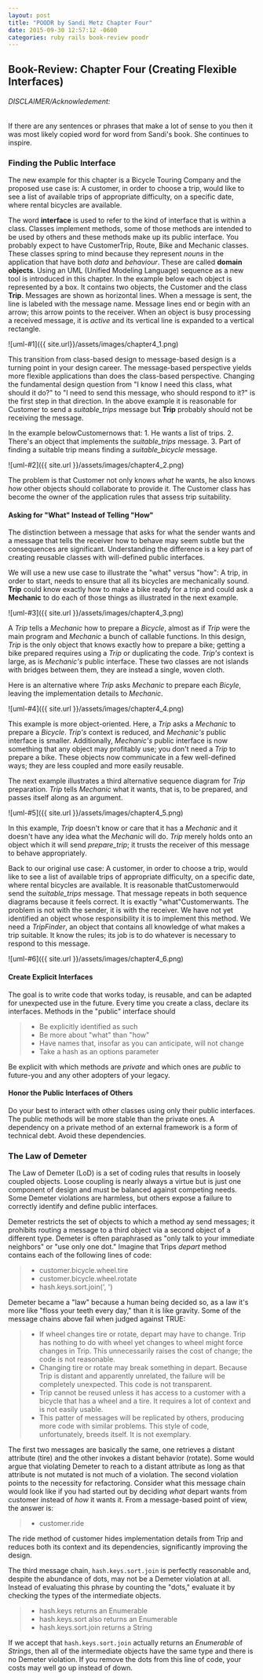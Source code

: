 ```yaml
---
layout: post
title: "POODR by Sandi Metz Chapter Four"
date: 2015-09-30 12:57:12 -0600
categories: ruby rails book-review poodr
---
```


## Book-Review: Chapter Four (Creating Flexible Interfaces)

###### DISCLAIMER/Acknowledement:

If there are any sentences or phrases that make a lot of sense to you then it was
most likely copied word for word from Sandi's book. She continues to inspire.

### Finding the Public Interface

The new example for this chapter is a Bicycle Touring Company and the proposed use case is: A customer, in order to choose a trip, would like to see a list of available trips of appropriate difficulty, on a specific date, where rental bicycles are available.

The word **interface** is used to refer to the kind of interface that is within a class. Classes implement methods, some of those methods are intended to be used by others and these methods make up its public interface. You probably expect to have <span class="other-font">Customer</span>Trip, Route, Bike and Mechanic classes. These classes spring to mind because they represent *nouns* in the application that have both *data* and *behaviour*. These are called **domain objects**. Using an UML (Unified Modeling Language) sequence as a new tool is introduced in this chapter. In the example below each object is represented by a box. It contains two objects, the <span class="other-font">Customer</span> and the class **Trip**. Messages are shown as horizontal lines. When a message is sent, the line is labeled with the message name. Message lines end or begin with an arrow; this arrow points to the receiver. When an object is busy processing a received message, it is *active* and its vertical line is expanded to a vertical rectangle.

![uml-#1]({{ site.url}}/assets/images/chapter4_1.png)

This transition from class-based design to message-based design is a turning point in your design career. The message-based perspective yields more flexible applications than does the class-based perspective. Changing the fundamental design question from "I know I need this class, what should it do?" to "I need to send this message, who should respond to it?" is the first step in that direction. In the above example it is reasonable for <span class="other-font">Customer</span> to send a *suitable_trips* message but **Trip** probably should not be receiving the message.

In the example below<span class="other-font">Customer</span>nows that: 1. He wants a list of trips. 2. There's an object that implements the *suitable_trips* message. 3. Part of finding a suitable trip means finding a *suitable_bicycle* message.

![uml-#2]({{ site.url }}/assets/images/chapter4_2.png)

The problem is that <span class="other-font">Customer</span> not only knows *what* he wants, he also knows *how* other objects should collaborate to provide it. The <span class="other-font">Customer</span> class has become the owner of the application rules that assess trip suitability.

#### Asking for "What" Instead of Telling "How" ####

The distinction between a message that asks for what the sender wants and a message that tells the receiver how to behave may seem subtle but the consequences are significant. Understanding the difference is a key part of creating reusable classes with will-defined public interfaces.

We will use a new use case to illustrate the "what" versus "how": A trip, in order to start, needs to ensure that all its bicycles are mechanically sound. **Trip** could know exactly how to make a bike ready for a trip and could ask a **Mechanic** to do each of those things as illustrated in the next example.

![uml-#3]({{ site.url }}/assets/images/chapter4_3.png)

A *Trip* tells a *Mechanic* how to prepare a *Bicycle*, almost as if *Trip* were the main program and *Mechanic* a bunch of callable functions. In this design, *Trip* is the only object that knows exactly how to prepare a bike; getting a bike prepared requires using a *Trip* or duplicating the code. *Trip's* context is large, as is *Mechanic's* public interface. These two classes are not islands with bridges between them, they are instead a single, woven cloth.

Here is an alternative where *Trip* asks *Mechanic* to prepare each *Bicyle*, leaving the implementation details to *Mechanic*.

![uml-#4]({{ site.url }}/assets/images/chapter4_4.png)

This example is more object-oriented. Here, a *Trip* asks a *Mechanic* to prepare a *Bicycle*. *Trip's* context is reduced, and *Mechanic's* public interface is smaller. Additionally, *Mechanic's* public interface is now something that any object may profitably use; you don't need a *Trip* to prepare a bike. These objects now communicate in a few well-defined ways; they are less coupled and more easily reusable.

The next example illustrates a third alternative sequence diagram for *Trip* preparation. *Trip* tells *Mechanic* what it wants, that is, to be prepared, and passes itself along as an argument.

![uml-#5]({{ site.url }}/assets/images/chapter4_5.png)

In this example, *Trip* doesn't know or care that it has a *Mechanic* and it doesn't have any idea what the *Mechanic* will do. *Trip* merely holds onto an object which it will send *prepare_trip*; it trusts the receiver of this message to behave appropriately.

Back to our original use case: A customer, in order to choose a trip, would like to see a list of available trips of appropriate difficulty, on a specific date, where rental bicycles are available. It is reasonable that<span class="other-font">Customer</span>would send the *suitable_trips* message. That message repeats in both sequence diagrams because it feels correct. It is exactly "what"<span class="other-font">Customer</span>wants. The problem is not with the sender, it is with the receiver. We have not yet identified an object whose responsibility it is to implement this method. We need a *TripFinder*, an object that contains all knowledge of what makes a trip suitable. It know the rules; its job is to do whatever is necessary to respond to this message.

![uml-#6]({{ site.url }}/assets/images/chapter4_6.png)

#### Create Explicit Interfaces

The goal is to write code that works today, is reusable, and can be adapted for unexpected use in the future. Every time you create a class, declare its interfaces. Methods in the "public" interface should

  >  - Be explicitly identified as such
  >  - Be more about "what" than "how"
  >  - Have names that, insofar as you can anticipate, will not change
  >  - Take a hash as an options parameter

Be explicit with which methods are *private* and which ones are *public* to future-you and any other adopters of your legacy.

#### Honor the Public Interfaces of Others

Do your best to interact with other classes using only their public interfaces. The public methods will be more stable than the private ones. A dependency on a private method of an external framework is a form of technical debt. Avoid these dependencies.

### The Law of Demeter

The Law of Demeter (LoD) is a set of coding rules that results in loosely coupled objects. Loose coupling is nearly always a virtue but is just one component of design and must be balanced against competing needs. Some Demeter violations are harmless, but others expose a failure to correctly identify and define public interfaces.

Demeter restricts the set of objects to which a method ay send messages; it prohibits routing a message to a third object via a second object of a different type. Demeter is often paraphrased as "only talk to your immediate neighbors" or "use only one dot." Imagine that Trips *depart* method contains each of the following lines of code:

  >  - customer.bicycle.wheel.tire
  >  - customer.bicycle.wheel.rotate
  >  - hash.keys.sort.join(', ')

Demeter became a "law" because a human being decided so, as a law it's more like "floss your teeth every day," than it is like gravity. Some of the message chains above fail when judged against TRUE:

  >  - If wheel changes tire or rotate, depart may have to change. Trip has nothing to do with wheel yet changes to wheel might force changes in Trip. This unnecessarily raises the cost of change; the code is not reasonable.
  >  - Changing tire or rotate may break something in depart. Because Trip is distant and apparently unrelated, the failure will be completely unexpected. This code is not transparent.
  >  - Trip cannot be reused unless it has access to a customer with a bicycle that has a wheel and a tire. It requires a lot of context and is not easily usable.
  >  - This patter of messages will be replicated by others, producing more code with similar problems. This style of code, unfortunately, breeds itself. It is not exemplary.

The first two messages are basically the same, one retrieves a distant attribute (tire) and the other invokes a distant behavior (rotate). Some would argue that violating Demeter to reach to a distant attribute as long as that attribute is not mutated is not much of a violation. The second violation points to the necessity for refactoring.  Consider what this message chain would look like if you had started out by deciding *what* depart wants from customer instead of *how* it wants it. From a message-based point of view, the answer is:

  > - customer.ride

The ride method of customer hides implementation details from Trip and reduces both its context and its dependencies, significantly improving the design.

The third message chain, `` hash.keys.sort.join `` is perfectly reasonable and, despite the abundance of dots, may not be a Demeter violation at all. Instead of evaluating this phrase by counting the "dots," evaluate it by checking the types of the intermediate objects.

  > - hash.keys returns an Enumerable
  > - hash.keys.sort also returns an Enumerable
  > - hash.keys.sort.join returns a String

If we accept that `` hash.keys.sort.join `` actually returns an *Enumerable* of *Strings*, then all of the intermediate objects have the same type and there is no Demeter violation. If you remove the dots from this line of code, your costs may well go up instead of down.
